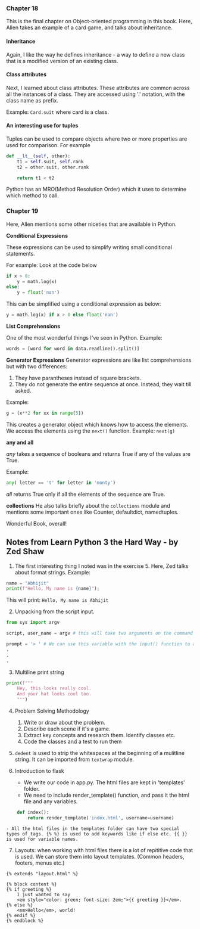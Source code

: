

### Chapter 18 
This is the final chapter on Object-oriented programming in this book. Here, Allen takes an example of a card game, and talks about inheritance. 

#### Inheritance
Again, I like the way he defines inheritance - a way to define a new class that is a modified version of an existing class. 


#### Class attributes
Next, I learned about class attributes. These attributes are common across all the instances of a class. They are accessed using '.' notation, with the class name as prefix. 

Example: `Card.suit` where card is a class. 


#### An interesting use for tuples
Tuples can be used to compare objects where two or more properties are used for comparison. For example
```python
def __lt__(self, other):
    t1 = self.suit, self.rank
    t2 = other.suit, other.rank

    return t1 < t2

```

Python  has an MRO(Method Resolution Order) which it uses to determine which method to call.


### Chapter 19

Here, Allen mentions some other niceties that are available in Python. 

**Conditional Expressions**

These expressions can be used to simplify writing small conditional statements. 

For example: Look at the code below
```python
if x > 0:
    y = math.log(x)
else:
    y = float('nan')
```

This can be simplified using a conditional expression as below: 

```python
y = math.log(x) if x > 0 else float('nan')
```

**List Comprehensions**

One of the most wonderful things I've seen in Python.
Example: 
```python
words = [word for word in data.readline().split()]
```

**Generator Expressions**
Generator expressions are like list comprehensions but with two differences: 

1. They have parantheses instead of square brackets.
2. They do not generate the entire sequence at once. Instead, they wait till asked. 

Example: 
```python
g = (x**2 for xx in range(5))
```

This creates a generator object which knows how to access the elements. We access the elements using the `next()` function. Example: `next(g)`


**any and all**

*any* takes a sequence of booleans and returns True if any of the values are True.

Example: 

```python
any( letter == 't' for letter in 'monty')

```
*all* returns True only if all the elements of the sequence are True.

**collections**
He also talks briefly about the `collections` module and mentions some important ones like Counter, defaultdict, namedtuples.

Wonderful Book, overall!




## Notes from Learn Python 3 the Hard Way - by Zed Shaw 

1. The first interesting thing I noted was in the exercise 5. Here, Zed talks about format strings. Example: 

```python
name = "Abhijit"
print(f"Hello, My name is {name}");
```

This will print: ```Hello, My name is Abhijit```

2. Unpacking from the script input. 
```python
from sys import argv

script, user_name = argv # this will take two arguments on the command line wherwe run the script.

prompt = '> ' # We can use this variable with the input() function to ask for their answer. 
.
.
.
```

3. Multiline print string 
```python 
print(f"""
    Hey, this looks really cool. 
    And your hat looks cool too.
    """)
```
4. Problem Solving Methodology
    1. Write or draw about the problem.
    2. Describe each scene if it's a game. 
    3. Extract key concepts and research them. Identify classes etc. 
    4. Code the classes and a test to run them
    
5. ```dedent``` is used to strip the whitespaces at the beginning of a mulitline string. It can be imported from ```textwrap``` module.


6. Introduction to flask 
    - We write our code in app.py. The html files are kept in 'templates' folder.
    - We need to include render_template() function, and pass it the html file and any variables. 
```python
    def index():
        return render_template('index.html', username=username)
```
    - All the html files in the templates folder can have two special types of tags. {% %} is used to add keywords like if else etc. {{ }} is used for variable names. 

   

7. Layouts: 
   when working with html files there is a lot of repititive code that is used. We can store them into layout templates. (Common headers, footers, menus etc.)
```flask 
{% extends "layout.html" %}

{% block content %}
{% if greeting %}
    I just wanted to say
    <em style="color: green; font-size: 2em;">{{ greeting }}</em>.
{% else %}
    <em>Hello</em>, world!
{% endif %}
{% endblock %}
```
 

